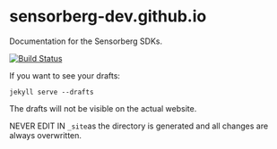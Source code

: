 sensorberg-dev.github.io
========================

Documentation for the Sensorberg SDKs.

[![Build Status](https://travis-ci.org/sensorberg-dev/sensorberg-dev.github.io.svg?branch=master)](https://travis-ci.org/sensorberg-dev/sensorberg-dev.github.io)

If you want to see your drafts:

```
jekyll serve --drafts
```
The drafts will not be visible on the actual website.

NEVER EDIT IN ```_site```as the directory is generated and all changes are always overwritten.
